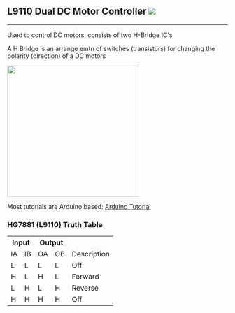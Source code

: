 ## L9110 Dual DC Motor Controller <img src="https://ae01.alicdn.com/kf/HTB1Ewx8d0HO8KJjSZFLq6yTqVXaJ/50PCS-New-L9110S-H-bridge-Stepper-Motor-Dual-DC-Stepper-Motor-Driver-Controller-Board-Module-L9110S.jpg_220x220.jpg"/>
---
Used to control DC motors, consists of two H-Bridge IC's

A H Bridge is an arrange emtn of switches (transistors) for changing the polarity (direction) of a DC motors

<img height="300px" src="https://electrosome.com/wp-content/uploads/2013/05/Basic-H-Bridge-Circuit.jpg"/>

Most tutorials are Arduino based:
[Arduino Tutorial](http://www.bajdi.com/l9110-h-bridge-module/)

### HG7881 (L9110) Truth Table

<table>
  <tr>
    <th colspan="2">Input</th>
    <th colspan="2" >Output</th>
    <td></td>
  </tr>
  <tr>
    <td>IA</td>
    <td>IB</td>
    <td>OA</td>
    <td>OB</td>
    <td>Description</td>
  </tr>
  <tr>
  <td>L</td>
  <td>L</td>
  <td>L</td>
  <td>L</td>
  <td>Off</td>
  </tr>

  <tr>
  <td>H</td>
  <td>L</td>
  <td>H</td>
  <td>L</td>
  <td>Forward</td>
  </tr>

  <tr>
  <td>L</td>
  <td>H</td>
  <td>L</td>
  <td>H</td>
  <td>Reverse</td>
  </tr>

  <tr>
  <td>H</td>
  <td>H</td>
  <td>H</td>
  <td>H</td>
  <td>Off</td>
  </tr>



</table>
